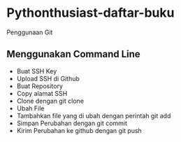 # Pythonthusiast-daftar-buku
Penggunaan Git

## Menggunakan Command Line
- Buat SSH Key
- Upload SSH di Github
- Buat Repository
- Copy alamat SSH
- Clone dengan git clone <alamat ssh>
- Ubah File
- Tambahkan file yang di ubah dengan perintah git add
- Simpan Perubahan dengan git commit
- Kirim Perubahan ke github dengan git push
